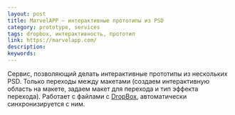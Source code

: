 ```yaml
---
layout: post
title: MarvelAPP — интерактивные прототипы из PSD
category: prototype, services
tags: dropbox, интерактивность, прототип
link: https://marvelapp.com/
description:
keywords:
---
```


<p>Сервис, позволяющий делать интерактивные прототипы из нескольких PSD. Только переходы между макетами (создаем интерактивную область на макете, задаем макет для перехода и тип эффекта перехода). Работает с файлами с <a href="/search/id275">DropBox</a>, автоматически синхронизируется с ним.</p>
